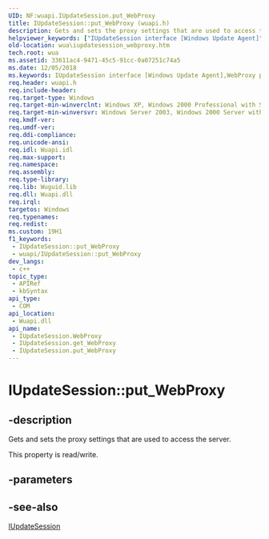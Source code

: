 ```yaml
---
UID: NF:wuapi.IUpdateSession.put_WebProxy
title: IUpdateSession::put_WebProxy (wuapi.h)
description: Gets and sets the proxy settings that are used to access the server.
helpviewer_keywords: ["IUpdateSession interface [Windows Update Agent]","WebProxy property","IUpdateSession.WebProxy","IUpdateSession.put_WebProxy","IUpdateSession::WebProxy","IUpdateSession::get_WebProxy","IUpdateSession::put_WebProxy","WebProxy property [Windows Update Agent]","WebProxy property [Windows Update Agent]","IUpdateSession interface","put_WebProxy","wua.iupdatesession_webproxy","wuapi/IUpdateSession::WebProxy","wuapi/IUpdateSession::get_WebProxy","wuapi/IUpdateSession::put_WebProxy"]
old-location: wua\iupdatesession_webproxy.htm
tech.root: wua
ms.assetid: 33611ac4-9471-45c5-91cc-0a07251c74a5
ms.date: 12/05/2018
ms.keywords: IUpdateSession interface [Windows Update Agent],WebProxy property, IUpdateSession.WebProxy, IUpdateSession.put_WebProxy, IUpdateSession::WebProxy, IUpdateSession::get_WebProxy, IUpdateSession::put_WebProxy, WebProxy property [Windows Update Agent], WebProxy property [Windows Update Agent],IUpdateSession interface, put_WebProxy, wua.iupdatesession_webproxy, wuapi/IUpdateSession::WebProxy, wuapi/IUpdateSession::get_WebProxy, wuapi/IUpdateSession::put_WebProxy
req.header: wuapi.h
req.include-header: 
req.target-type: Windows
req.target-min-winverclnt: Windows XP, Windows 2000 Professional with SP3 [desktop apps only]
req.target-min-winversvr: Windows Server 2003, Windows 2000 Server with SP3 [desktop apps only]
req.kmdf-ver: 
req.umdf-ver: 
req.ddi-compliance: 
req.unicode-ansi: 
req.idl: Wuapi.idl
req.max-support: 
req.namespace: 
req.assembly: 
req.type-library: 
req.lib: Wuguid.lib
req.dll: Wuapi.dll
req.irql: 
targetos: Windows
req.typenames: 
req.redist: 
ms.custom: 19H1
f1_keywords:
 - IUpdateSession::put_WebProxy
 - wuapi/IUpdateSession::put_WebProxy
dev_langs:
 - c++
topic_type:
 - APIRef
 - kbSyntax
api_type:
 - COM
api_location:
 - Wuapi.dll
api_name:
 - IUpdateSession.WebProxy
 - IUpdateSession.get_WebProxy
 - IUpdateSession.put_WebProxy
---
```


# IUpdateSession::put_WebProxy


## -description

Gets and sets the proxy settings that are used to access the server.

This property is read/write.

## -parameters

## -see-also

<a href="https://docs.microsoft.com/windows/desktop/api/wuapi/nn-wuapi-iupdatesession">IUpdateSession</a>

